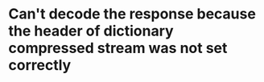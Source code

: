 # Can't decode the response because the header of dictionary compressed stream was not set correctly
